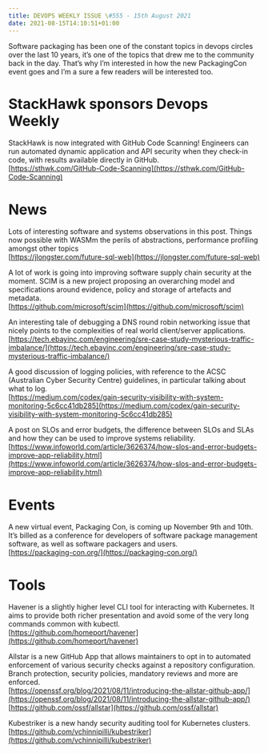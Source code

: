 ```yaml
---
title: DEVOPS WEEKLY ISSUE \#555 - 15th August 2021 
date: 2021-08-15T14:10:51+01:00
---
```


Software packaging has been one of the constant topics in devops circles over the last 10 years, it’s one of the topics that drew me to the community back in the day. That’s why I’m interested in how the new PackagingCon event goes and I’m a sure a few readers will be interested too.


StackHawk sponsors Devops Weekly
============================

StackHawk is now integrated with GitHub Code Scanning! Engineers can run automated dynamic application and API security when they check-in code, with results available directly in GitHub.
<br>[https://sthwk.com/GitHub-Code-Scanning](https://sthwk.com/GitHub-Code-Scanning)


News
====

Lots of interesting software and systems observations in this post. Things now possible with WASMm the perils of abstractions, performance profiling amongst other topics
<br>[https://jlongster.com/future-sql-web](https://jlongster.com/future-sql-web)


A lot of work is going into improving software supply chain security at the moment. SCIM is a new project proposing an overarching model and specifications around evidence, policy and storage of artefacts and metadata.
<br>[https://github.com/microsoft/scim](https://github.com/microsoft/scim)


An interesting tale of debugging a DNS round robin networking issue that nicely points to the complexities of real world client/server applications.
<br>[https://tech.ebayinc.com/engineering/sre-case-study-mysterious-traffic-imbalance/](https://tech.ebayinc.com/engineering/sre-case-study-mysterious-traffic-imbalance/)


A good discussion of logging policies, with reference to the ACSC (Australian Cyber Security Centre) guidelines, in particular talking about what to log.
<br>[https://medium.com/codex/gain-security-visibility-with-system-monitoring-5c6cc41db285](https://medium.com/codex/gain-security-visibility-with-system-monitoring-5c6cc41db285)


A post on SLOs and error budgets, the difference between SLOs and SLAs and how they can be used to improve systems reliability.
<br>[https://www.infoworld.com/article/3626374/how-slos-and-error-budgets-improve-app-reliability.html](https://www.infoworld.com/article/3626374/how-slos-and-error-budgets-improve-app-reliability.html)


Events
======

A new virtual event, Packaging Con, is coming up November 9th and 10th. It’s billed as a conference for developers of software package management software, as well as software packagers and users.
<br>[https://packaging-con.org/](https://packaging-con.org/)


Tools
=====

Havener is a slightly higher level CLI tool for interacting with Kubernetes. It aims to provide both richer presentation and avoid some of the very long commands common with kubectl.
<br>[https://github.com/homeport/havener](https://github.com/homeport/havener)


Allstar is a new GitHub App that allows maintainers to opt in to automated enforcement of various security checks against a repository configuration. Branch protection, security policies, mandatory reviews and more are enforced.
<br>[https://openssf.org/blog/2021/08/11/introducing-the-allstar-github-app/](https://openssf.org/blog/2021/08/11/introducing-the-allstar-github-app/)
<br>[https://github.com/ossf/allstar](https://github.com/ossf/allstar)


Kubestriker is a new handy security auditing tool for Kubernetes clusters.
<br>[https://github.com/vchinnipilli/kubestriker](https://github.com/vchinnipilli/kubestriker)




